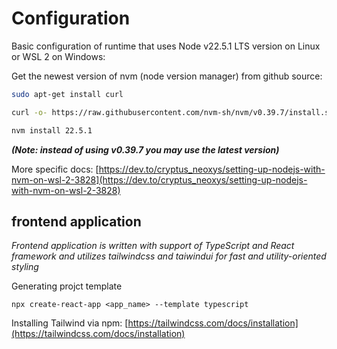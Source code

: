 # Configuration

Basic configuration of runtime that uses Node v22.5.1 LTS version on Linux or WSL 2 on Windows:

Get the newest version of nvm (node version manager) from github source:
```bash
sudo apt-get install curl

curl -o- https://raw.githubusercontent.com/nvm-sh/nvm/v0.39.7/install.sh | bash

nvm install 22.5.1
```

***(Note: instead of using v0.39.7 you may use the latest version)***

More specific docs: [https://dev.to/cryptus_neoxys/setting-up-nodejs-with-nvm-on-wsl-2-3828](https://dev.to/cryptus_neoxys/setting-up-nodejs-with-nvm-on-wsl-2-3828)



## frontend application 
*Frontend application is written with support of TypeScript and React framework and utilizes tailwindcss and taiwindui for fast and utility-oriented styling*

Generating projct template
```node
npx create-react-app <app_name> --template typescript 
```

Installing Tailwind via npm:
[https://tailwindcss.com/docs/installation](https://tailwindcss.com/docs/installation)